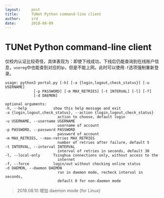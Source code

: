 ```yaml
---
layout:     post
title:      TUNet Python command-line client
author:     zrd
date:       2018-08-09
---
```


# TUNet Python command-line client

仅校内认证比较奇怪，具体表现为：即使下线成功，下线后仍能查询到在线账户信息，`usereg`中也能查到对应的ip，但是不能上网。此时可以使用`-f`选项强制重新登录。

    usage: python3 portal.py [-h] [-a {login,logout,check_status}] [-u USERNAME]
                 [-p PASSWORD] [-m MAX_RETRIES] [-t INTERVAL] [-l] [-f]
                 [-d DAEMON]

    optional arguments:
    -h, --help            show this help message and exit
    -a {login,logout,check_status}, --action {login,logout,check_status}
                            action to choose, default login
    -u USERNAME, --username USERNAME
                            username of account
    -p PASSWORD, --password PASSWORD
                            password of account
    -m MAX_RETRIES, --max-retries MAX_RETRIES
                            number of retries after failure, default 5
    -t INTERVAL, --interval INTERVAL
                            interval of retries in seconds, default 30
    -l, --local-only      Tsinghua connections only, without access to the
                            internet
    -f, --force           login/out without checking online status
    -d DAEMON, --daemon DAEMON
                            run in daemon mode, recheck interval in seconds,
                            default 0 for non-daemon mode


> 2018.08.10 
>   增加 daemon mode (for Linux)